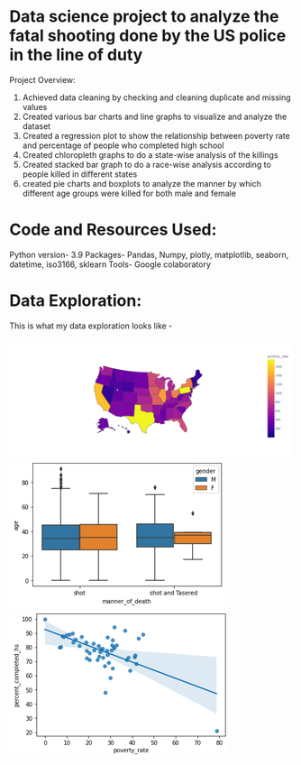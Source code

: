 # Data science project to analyze the fatal shooting done by the US police in the line of duty
Project Overview:
1) Achieved data cleaning by checking and cleaning duplicate and missing values
2) Created various bar charts and line graphs to visualize and analyze the dataset
3) Created a regression plot to show the relationship between poverty rate and percentage of people who completed high school
4) Created chloropleth graphs to do a state-wise analysis of the killings
5) Created stacked bar graph to do a race-wise analysis according to people killed in different states
6) created pie charts and boxplots to analyze the manner by which different age groups were killed for both male and female

# Code and Resources Used:
Python version- 3.9
Packages- Pandas, Numpy, plotly, matplotlib, seaborn, datetime, iso3166, sklearn
Tools- Google colaboratory 

# Data Exploration:
This is what my data exploration looks like -


![newplot](https://github.com/anquabkhan/Fatal_force/blob/main/images/Fatal_force_img1.png)
![newplot (1)](https://github.com/anquabkhan/Fatal_force/blob/main/images/download%20(2).png)
![newplot (1)](https://github.com/anquabkhan/Fatal_force/blob/main/images/download%20(1).png)
